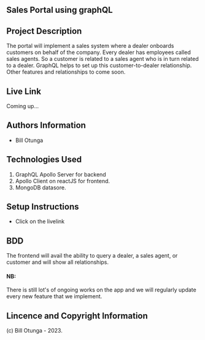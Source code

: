 ## Sales Portal using graphQL

## Project Description
The portal will implement a sales system where a dealer onboards customers on behalf of the company. Every dealer has employees called sales agents. So a customer is related to a sales agent who is in turn related to a dealer. GraphQL helps to set up this customer-to-dealer relationship. Other features and relationships to come soon.

## Live Link
  Coming up...

## Authors Information
   * Bill Otunga

## Technologies Used
1. GraphQL Apollo Server for backend
2. Apollo Client on reactJS for frontend. 
3. MongoDB datasore.
   
## Setup Instructions
* Click on the livelink

## BDD
The frontend will avail the ability to query a dealer, a sales agent, or customer and will show all relationships. 

#### NB:
There is still lot's of ongoing works on the app and we will regularly update every new feature that we implement.

## Lincence and Copyright Information
   (c) Bill Otunga - 2023. 
